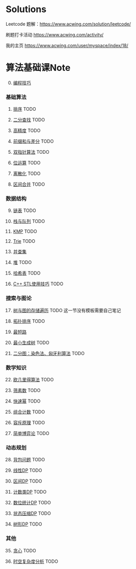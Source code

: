 # Solutions

Leetcode 题解：https://www.acwing.com/solution/leetcode/

刷题打卡活动 https://www.acwing.com/activity/

我的主页 https://www.acwing.com/user/myspace/index/18/


# 算法基础课Note

0. [编程技巧](/Note/0.编程技巧.md)

### 基础算法

1. [排序](/Note/1.排序.md) TODO

2. [二分查找](/Note/2.二分查找.md) TODO

3. [高精度](/Note/3.高精度.md) TODO

4. [前缀和与差分](/Note/4.前缀和与差分.md) TODO

5. [双指针算法](/Note/5.双指针.md) TODO

6. [位运算](/Note/6.位运算.md) TODO

7. [离散化](/Note/7.离散化.md) TODO

8. [区间合并](/Note/8.区间合并.md) TODO

### 数据结构

9. [链表](/Note/9.链表.md) TODO

10. [栈与队列](/Note/10.栈与队列.md) TODO

11. [KMP](/Note/11.KMP.md) TODO

12. [Trie](/Note/12.Trie.md) TODO

13. [并查集](/Note/13.并查集.md) 

14. [堆](/Note/14.堆.md) TODO

15. [哈希表](/Note/15.哈希表.md) TODO

16. [C++ STL使用技巧](/Note/16.STL.md) TODO

### 搜索与图论

17. [树与图的存储遍历](/Note/17.树与图的存储遍历.md)  TODO 这一节没有模板需要自己笔记

18. [拓扑排序](/Note/18.拓扑排序.md) TODO

19. [最短路](/Note/19.最短路.md) 

20. [最小生成树](/Note/20.最小生成树.md) TODO

21. [二分图：染色法、匈牙利算法](/Note/21.二分图.md) TODO

### 数学知识

22. [欧几里得算法](/Note/22.欧几里得算法.md) TODO

23. [筛素数](/Note/23.筛素数.md) TODO

24. [快速幂](/Note/24.快速幂.md) TODO

25. [组合计数](/Note/25.组合计数.md) TODO

26. [容斥原理](/Note/26.容斥原理.md) TODO

27. [简单博弈论](/Note/27.简单博弈论.md) TODO

### 动态规划

28. [背包问题](/Note/28.背包问题.md) TODO

29. [线性DP](/Note/29.线性DP.md) TODO

30. [区间DP](/Note/30.区间DP.md) TODO

31. [计数类DP](/Note/31.计数类DP.md) TODO

32. [数位统计DP](/Note/32.数位统计DP.md) TODO

33. [状态压缩DP](/Note/33.状态压缩DP.md) TODO

34. [树形DP](/Note/34.树形DP.md) TODO

### 其他

35. [贪心](/Note/35.贪心.md) TODO

36. [时空复杂度分析](/Note/36.时空复杂度分析.md) TODO







